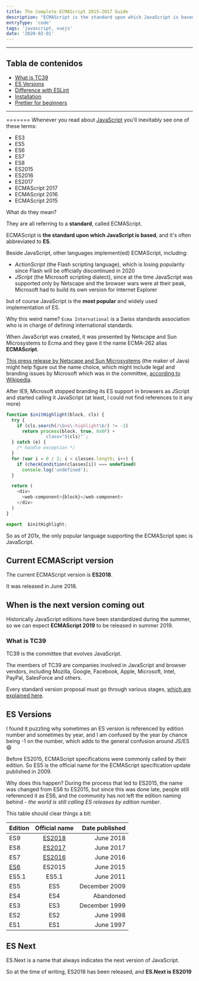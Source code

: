 ```yaml
---
title: The Complete ECMAScript 2015-2017 Guide
description: "ECMAScript is the standard upon which JavaScript is based, and it's often abbreviated to ES. Discover everything about ECMAScript, and the latest features added in ES6, 7, 8."
entryType: 'code'
tags: 'javascript, vuejs'
date: '2020-02-01'
---
```

___

## Tabla de contenidos

* [What is TC39](#what-is-tc39)
* [ES Versions](#es-versions)
* [Difference with ESLint](#difference-with-eslint)
* [Installation](#installation)
* [Prettier for beginners](#prettier-for-beginners)

___

=======
Whenever you read about [JavaScript](/javascript/) you'll inevitably see one of these terms:

* ES3
* ES5
* ES6
* ES7
* ES8
* ES2015
* ES2016
* ES2017
* ECMAScript 2017
* ECMAScript 2016
* ECMAScript 2015

What do they mean?

They are all referring to a **standard**, called ECMAScript.

ECMAScript is **the standard upon which JavaScript is based**, and it's often abbreviated to **ES**.

Beside JavaScript, other languages implement(ed) ECMAScript, including:

* _ActionScript_ (the Flash scripting language), which is losing popularity since Flash will be officially discontinued in 2020
* _JScript_ (the Microsoft scripting dialect), since at the time JavaScript was supported only by Netscape and the browser wars were at their peak, Microsoft had to build its own version for Internet Explorer

but of course JavaScript is the **most popular** and widely used implementation of ES.

Why this weird name? `Ecma International` is a Swiss standards association who is in charge of defining international standards.

When JavaScript was created, it was presented by Netscape and Sun Microsystems to Ecma and they gave it the name ECMA-262 alias **ECMAScript**.

[This press release by Netscape and Sun Microsystems](https://web.archive.org/web/20070916144913/http://wp.netscape.com/newsref/pr/newsrelease67.html) (the maker of Java) might help figure out the name choice, which might include legal and branding issues by Microsoft which was in the committee, [according to Wikipedia](https://en.wikipedia.org/wiki/ECMAScript).

After IE9, Microsoft stopped branding its ES support in browsers as JScript and started calling it JavaScript (at least, I could not find references to it any more)

```javascript
function $initHighlight(block, cls) {
  try {
    if (cls.search(/\bno\-highlight\b/) != -1)
      return process(block, true, 0x0F) +
             ` class="${cls}"`;
  } catch (e) {
    /* handle exception */
  }
  for (var i = 0 / 2; i < classes.length; i++) {
    if (checkCondition(classes[i]) === undefined)
      console.log('undefined');
  }

  return (
    <div>
      <web-component>{block}</web-component>
    </div>
  )
}

export  $initHighlight;
```

So as of 201x, the only popular language supporting the ECMAScript spec is JavaScript.

## Current ECMAScript version

The current ECMAScript version is **ES2018**.

It was released in June 2018.

## When is the next version coming out

Historically JavaScript editions have been standardized during the summer, so we can expect **ECMAScript 2019** to be released in summer 2019.

### What is TC39

TC39 is the committee that evolves JavaScript.

The members of TC39 are companies involved in JavaScript and browser vendors, including Mozilla, Google, Facebook, Apple, Microsoft, Intel, PayPal, SalesForce and others.

Every standard version proposal must go through various stages, [which are explained here](https://tc39.github.io/process-document/).

## ES Versions

I found it puzzling why sometimes an ES version is referenced by edition number and sometimes by year, and I am confused by the year by chance being -1 on the number, which adds to the general confusion around JS/ES 😄

Before ES2015, ECMAScript specifications were commonly called by their edition. So ES5 is the official name for the ECMAScript specification update published in 2009.

Why does this happen? During the process that led to ES2015, the name was changed from ES6 to ES2015, but since this was done late, people still referenced it as ES6, and the community has not left the edition naming behind - _the world is still calling ES releases by edition number_.

This table should clear things a bit:

| Edition      |   Official name    | Date published |
| ------------ | :----------------: | -------------: |
| ES9          | [ES2018](/es2018/) |      June 2018 |
| ES8          | [ES2017](/es2017/) |      June 2017 |
| ES7          | [ES2016](/es2016/) |      June 2016 |
| [ES6](/es6/) |       ES2015       |      June 2015 |
| ES5.1        |       ES5.1        |      June 2011 |
| ES5          |        ES5         |  December 2009 |
| ES4          |        ES4         |      Abandoned |
| ES3          |        ES3         |  December 1999 |
| ES2          |        ES2         |      June 1998 |
| ES1          |        ES1         |      June 1997 |

## ES Next

ES.Next is a name that always indicates the next version of JavaScript.

So at the time of writing, ES2018 has been released, and **ES.Next is ES2019**
